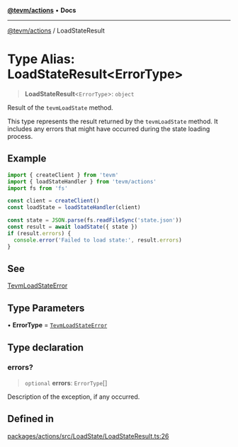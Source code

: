 [**@tevm/actions**](../README.md) • **Docs**

***

[@tevm/actions](../globals.md) / LoadStateResult

# Type Alias: LoadStateResult\<ErrorType\>

> **LoadStateResult**\<`ErrorType`\>: `object`

Result of the `tevmLoadState` method.

This type represents the result returned by the `tevmLoadState` method. It includes any errors that might have occurred during the state loading process.

## Example

```typescript
import { createClient } from 'tevm'
import { loadStateHandler } from 'tevm/actions'
import fs from 'fs'

const client = createClient()
const loadState = loadStateHandler(client)

const state = JSON.parse(fs.readFileSync('state.json'))
const result = await loadState({ state })
if (result.errors) {
  console.error('Failed to load state:', result.errors)
}
```

## See

[TevmLoadStateError](TevmLoadStateError.md)

## Type Parameters

• **ErrorType** = [`TevmLoadStateError`](TevmLoadStateError.md)

## Type declaration

### errors?

> `optional` **errors**: `ErrorType`[]

Description of the exception, if any occurred.

## Defined in

[packages/actions/src/LoadState/LoadStateResult.ts:26](https://github.com/qbzzt/tevm-monorepo/blob/main/packages/actions/src/LoadState/LoadStateResult.ts#L26)
